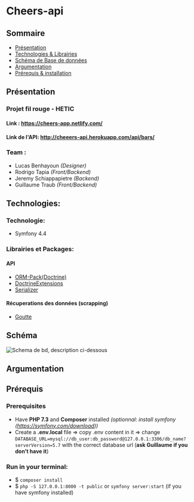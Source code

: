 # Cheers-api

## Sommaire
* [Présentation](#présentation)
* [Technologies & Librairies](#technologies)
* [Schéma de Base de données](#schéma)
* [Argumentation](#argumentation)
* [Prérequis & installation](#prérequis)

## Présentation

### Projet fil rouge - HETIC
#### Link : https://cheers-app.netlify.com/
#### Link de l'API: http://cheeers-api.herokuapp.com/api/bars/

### Team :
- Lucas Benhayoun *(Designer)*
- Rodrigo Tapia *(Front/Backend)*
- Jeremy Schiappapietre *(Backend)*
- Guillaume Traub *(Front/Backend)*

## Technologies:
### Technologie: 
* Symfony 4.4

### Librairies et Packages:

#### API
* [ORM-Pack(Doctrine)](https://symfony.com/doc/current/doctrine.html#installing-doctrine)
* [DoctrineExtensions](https://github.com/beberlei/DoctrineExtensions)
* [Serializer](https://symfony.com/doc/current/components/serializer.html#installation)

#### Récuperations des données (scrapping)
* [Goutte](https://github.com/FriendsOfPHP/Goutte)


## Schéma
![Schema de bd, description ci-dessous](https://i.ibb.co/jHMDcT3/Untitled.png)

## Argumentation



## Prérequis

### Prerequisites
- Have **PHP 7.3** and **Composer** installed *(optionnal: install symfony (https://symfony.com/download))*
- Create a **.env.local** file => copy .env content in it => change ```DATABASE_URL=mysql://db_user:db_password@127.0.0.1:3306/db_name?serverVersion=5.7``` with the correct database url (**ask Guillaume if you don't have it**)

### Run in your terminal:
- $ ```composer install```
- $ ```php -S 127.0.0.1:8000 -t public``` 
or ```symfony server:start``` (if you have symfony installed)
